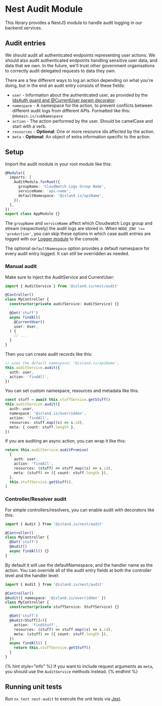 # Nest Audit Module

This library provides a NestJS module to handle audit logging in our backend services.

## Audit entries

We should audit all authenticated endpoints representing user actions. We should also audit authenticated endpoints handling sensitive user data, and data that we own. In the future, we'll trust other government organisations to correctly audit delegated requests to data they own.

There are a few different ways to log an action depending on what you're doing, but in the end an audit entry consists of these fields:

- `user` - Information about the authenticated user, as provided by the [IdsAuth guard and @CurrentUser param decorator](../../auth-nest-tools).
- `namespace` - A namespace for the action, to prevent conflicts between different audit logs from different APIs. Formatted like this: `@domain.is/subNamespace`
- `action` - The action performed by the user. Should be camelCase and start with a verb.
- `resources` - **Optional**: One or more resource ids affected by the action.
- `meta` - **Optional**: An object of extra information specific to the action.

## Setup

Import the audit module in your root module like this:

```typescript
@Module({
  imports: [
    AuditModule.forRoot({
      groupName: 'CloudWatch Logs Group Name',
      serviceName: 'api-name',
      defaultNamespace: '@island.is/apiName',
    }),
  ],
})
export class AppModule {}
```

The `groupName` and `serviceName` affect which Cloudwatch Logs group and stream (respectively) the audit logs are stored in. When `NODE_ENV !== 'production'`, you can skip these options in which case audit entries are logged with our [Logger module](../../logging) to the console.

The optional `defaultNamespace` option provides a default namespace for every audit entry logged. It can still be overridden as needed.

### Manual audit

Make sure to inject the AuditService and CurrentUser:

```typescript
import { AuditService } from '@island.is/nest/audit'

@Controller()
class MyController {
  constructor(private auditService: AuditService) {}

  @Get('stuff')
  async findAll(
    @CurrentUser()
    user: User,
  ) {
    // ...
  }
}
```

Then you can create audit records like this:

```typescript
// uses the default namespace: '@island.is/apiName',
this.auditService.audit({
  auth: user,
  action: 'findAll',
})
```

You can set custom namespace, resources and metadata like this:

```typescript
const stuff = await this.stuffService.getStuff()
this.auditService.audit({
  auth: user,
  namespace: '@island.is/overridden',
  action: 'findAll',
  resources: stuff.map((s) => s.id),
  meta: { count: stuff.length },
})
```

If you are auditing an async action, you can wrap it like this:

```typescript
return this.auditService.auditPromise(
  {
    auth: user,
    action: 'findAll',
    resources: (stuff) => stuff.map((s) => s.id),
    meta: (stuff) => ({ count: stuff.length }),
  },
  this.stuffService.getStuff(),
)
```

### Controller/Resolver audit

For simple controllers/resolvers, you can enable audit with decorators like this:

```typescript
import { Audit } from '@island.is/nest/audit'

@Controller()
class MyController {
  @Get('stuff')
  @Audit()
  async findAll() {}
}
```

By default it will use the defaultNamespace, and the handler name as the action. You can override all of the audit entry fields at both the controller level and the handler level:

```typescript
import { Audit } from '@island.is/nest/audit'

@Controller()
@Audit({ namespace: '@island.is/overridden' })
class MyController {
  constructor(private stuffService: StuffService) {}

  @Get('stuff')
  @Audit<Stuff[]>({
    action: 'findStuff',
    resources: (stuff) => stuff.map((s) => s.id),
    meta: (stuff) => ({ count: stuff.length }),
  })
  async findAll() {
    return this.stuffService.getStuff()
  }
}
```

{% hint style="info" %}
If you want to include request arguments as `meta`, you should use the `AuditService` methods instead.
{% endhint %}

## Running unit tests

Run `nx test nest-audit` to execute the unit tests via [Jest](https://jestjs.io).
